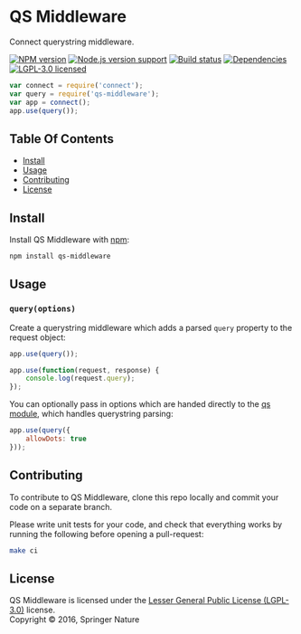 
QS Middleware
=============

Connect querystring middleware.

[![NPM version][shield-npm]][info-npm]
[![Node.js version support][shield-node]][info-node]
[![Build status][shield-build]][info-build]
[![Dependencies][shield-dependencies]][info-dependencies]
[![LGPL-3.0 licensed][shield-license]][info-license]

```js
var connect = require('connect');
var query = require('qs-middleware');
var app = connect();
app.use(query());
```


Table Of Contents
-----------------

- [Install](#install)
- [Usage](#usage)
- [Contributing](#contributing)
- [License](#license)


Install
-------

Install QS Middleware with [npm][npm]:

```sh
npm install qs-middleware
```


Usage
-----

### `query(options)`

Create a querystring middleware which adds a parsed `query` property to the request object:

```js
app.use(query());

app.use(function(request, response) {
    console.log(request.query);
});
```

You can optionally pass in options which are handed directly to the [qs module][qs], which handles querystring parsing:

```js
app.use(query({
    allowDots: true
}));
```


Contributing
------------

To contribute to QS Middleware, clone this repo locally and commit your code on a separate branch.

Please write unit tests for your code, and check that everything works by running the following before opening a pull-request:

```sh
make ci
```


License
-------

QS Middleware is licensed under the [Lesser General Public License (LGPL-3.0)][info-license] license.  
Copyright &copy; 2016, Springer Nature



[npm]: https://npmjs.org/
[qs]: https://github.com/hapijs/qs

[info-coverage]: https://coveralls.io/github/springernature/qs-middleware
[info-dependencies]: https://gemnasium.com/springernature/qs-middleware
[info-license]: LICENSE
[info-node]: package.json
[info-npm]: https://www.npmjs.com/package/qs-middleware
[info-build]: https://travis-ci.org/springernature/qs-middleware
[shield-coverage]: https://img.shields.io/coveralls/springernature/qs-middleware.svg
[shield-dependencies]: https://img.shields.io/gemnasium/springernature/qs-middleware.svg
[shield-license]: https://img.shields.io/badge/license-LGPL%203.0-blue.svg
[shield-node]: https://img.shields.io/badge/node.js%20support-0.10–5-brightgreen.svg
[shield-npm]: https://img.shields.io/npm/v/qs-middleware.svg
[shield-build]: https://img.shields.io/travis/springernature/qs-middleware/master.svg

